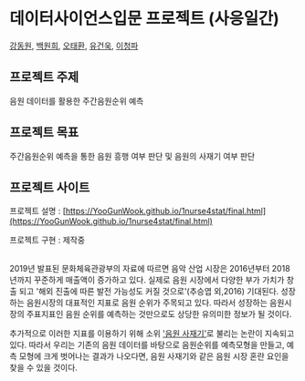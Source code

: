# 데이터사이언스입문 프로젝트 (사응일간)
[강동원](https://github.com/dw3624), [백원희](https://github.com/Wonhee-baek), [오태환](https://github.com/dhxoghks95), [유건욱](https://github.com/YooGunWook), [이청파](https://github.com/leechungpa)
<br>

## 프로젝트 주제
음원 데이터를 활용한 주간음원순위 예측 
<br>

## 프로젝트 목표
주간음원순위 예측을 통한 음원 흥행 여부 판단 및 음원의 사재기 여부 판단 
<br>

## 프로젝트 사이트
프로젝트 설명 : [https://YooGunWook.github.io/1nurse4stat/final.html](https://YooGunWook.github.io/1nurse4stat/final.html) 

프로젝트 구현 : 제작중
<br>
##

2019년 발표된 문화체육관광부의 자료에 따르면 음악 산업 시장은 2016년부터 2018년까지 꾸준하게 매출액이 증가하고 있다. 실제로 음원 시장에서 다양한 부가 가치가 창출 되고 '해외 진출에 따른 발전 가능성도 커질 것으로'(추승엽 외,2016) 기대된다. 성장하는 음원시장의 대표적인 지표로 음원 순위가 주목되고 있다. 따라서 성장하는 음원시장의 주표지표인 음원 순위를 예측하는 것만으로도 상당한 유의미한 정보가 될 것이다.

추가적으로 이러한 지표를 이용하기 위해 소위 ['음원 사재기'](https://namu.wiki/w/%EC%9D%8C%EC%9B%90%20%EC%82%AC%EC%9E%AC%EA%B8%B0)로 불리는 논란이 지속되고 있다. 따라서 우리는 기존의 음원 데이터를 바탕으로 음원순위를 예측모형을 만들고, 예측 모형에 크게 벗어나는 결과가 나오다면, 음원 사재기와 같은 음원 시장 혼란 요인을 찾을 수 있을 것이다.
